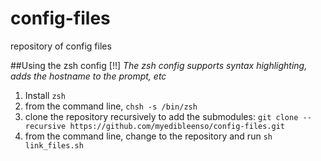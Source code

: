 config-files
============

repository of config files

##Using the zsh config
[!!]  *The zsh config supports syntax highlighting, adds the hostname to the prompt, etc*

1. Install `zsh`  
2. from the command line, `chsh -s /bin/zsh`
3. clone the repository recursively to add the submodules: `git clone --recursive https://github.com/myedibleenso/config-files.git`
4. from the command line, change to the repository and run `sh link_files.sh`
